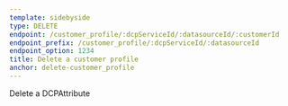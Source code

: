 ```yaml
---
template: sidebyside
type: DELETE
endpoint: /customer_profile/:dcpServiceId/:datasourceId/:customerId
endpoint_prefix: /customer_profile/:dcpServiceId/:datasourceId
endpoint_option: 1234
title: Delete a customer profile
anchor: delete-customer_profile
---
```

Delete a DCPAttribute
